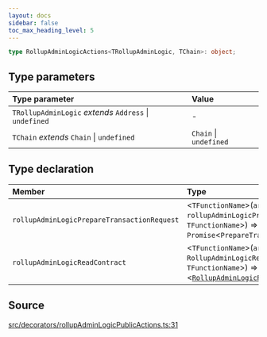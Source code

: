 ```yaml
---
layout: docs
sidebar: false
toc_max_heading_level: 5
---
```


```ts
type RollupAdminLogicActions<TRollupAdminLogic, TChain>: object;
```

## Type parameters

| Type parameter                                         | Value                  |
| :----------------------------------------------------- | :--------------------- |
| `TRollupAdminLogic` _extends_ `Address` \| `undefined` | -                      |
| `TChain` _extends_ `Chain` \| `undefined`              | `Chain` \| `undefined` |

## Type declaration

| Member                                      | Type                                                                                                                                                                                                                                                                                 |
| :------------------------------------------ | :----------------------------------------------------------------------------------------------------------------------------------------------------------------------------------------------------------------------------------------------------------------------------------- |
| `rollupAdminLogicPrepareTransactionRequest` | \<`TFunctionName`\>(`args`: `rollupAdminLogicPrepareTransactionRequestArgs`\<`TRollupAdminLogic`, `TFunctionName`\>) => `Promise`\<`PrepareTransactionRequestReturnType`\<`TChain`\> & `object`\>                                                                                    |
| `rollupAdminLogicReadContract`              | \<`TFunctionName`\>(`args`: `RollupAdminLogicReadContractArgs`\<`TRollupAdminLogic`, `TFunctionName`\>) => `Promise` \<[`RollupAdminLogicReadContractReturnType`](../../../rollupAdminLogicReadContract/type-aliases/RollupAdminLogicReadContractReturnType.md)\<`TFunctionName`\>\> |

## Source

[src/decorators/rollupAdminLogicPublicActions.ts:31](https://github.com/OffchainLabs/arbitrum-orbit-sdk/blob/9d5595a042e42f7d6b9af10a84816c98ea30f330/src/decorators/rollupAdminLogicPublicActions.ts#L31)
